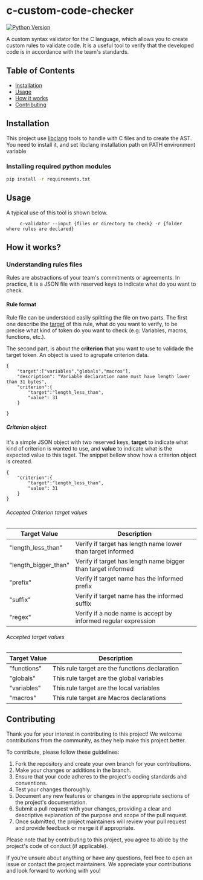 # c-custom-code-checker

[![Python Version](https://img.shields.io/badge/python-3.9%2B-blue)](https://www.python.org/downloads/)

A custom syntax validator for the C language, which allows you to create custom rules to validate code.
It is a useful tool to verify that the developed code is in accordance with the team's standards.

## Table of Contents

- [Installation](#installation)
- [Usage](#usage)
- [How it works](#how-it-works)
- [Contributing](#contributing)

## Installation

This project use [libclang](https://github.com/llvm/llvm-project/releases/) tools to handle with C files and to create the AST. You need to install it, and set libclang installation path on PATH environment variable 


### Installing required python modules

```bash
pip install -r requirements.txt
```

## Usage

A typical use of this tool is shown below.

```
     c-validator --input {files or directory to check} -r {folder where rules are declared}
```


## How it works?

### Understanding rules files

Rules are abstractions of your team's commitments or agreements. In practice, it is a JSON file with reserved keys to indicate what do you want to check.


#### Rule format

Rule file can be understood easily splitting the file on two parts. The first one describe the [target](#accepted-target-values) of this rule, what do you want to verify, to be precise what kind of token do you want to check (e.g: Variables, macros, functions, etc.).


The second part, is about the **criterion** that you want to use to validade the target token. An object is used to agrupate criterion data.

```
{
    "target":["variables","globals","macros"],
    "description": "Variable declaration name must have length lower than 31 bytes",
    "criterion":{
        "target":"length_less_than",
        "value": 31
    }

}
```


##### Criterion object

It's a simple JSON object with two reserved keys, **target** to indicate what kind of criterion is wanted to use, and **value** to indicate what is the expected value to this taget. The snippet bellow show how a criterion object is created.

```
{
    "criterion":{
        "target":"length_less_than",
        "value": 31
    }
}
```

###### Accepted Criterion target values

|   Target Value    |   Description |
|-------------------|---------------|
|"length_less_than" | Verify if target has length name lower than target informed              |
| "length_bigger_than" | Verify if target has length name bigger than target informed           |
| "prefix" |    Verify if target name has the informed prefix |
| "suffix"  |  Verify if target name has the informed suffix |
| "regex" | Verify if a node name is accept by informed regular expression|



###### Accepted target values

|   Target Value    |   Description |
|-------------------|---------------|
|  "functions"        |   This rule target are the functions declaration            |
|   "globals"        |   This rule target are the global variables                |
|   "variables"      |   This rule target are the local variables                 |
|   "macros"          |  This rule target are Macros declarations                     |


## Contributing

Thank you for your interest in contributing to this project! We welcome contributions from the community, as they help make this project better.

To contribute, please follow these guidelines:

1. Fork the repository and create your own branch for your contributions.
2. Make your changes or additions in the branch.
3. Ensure that your code adheres to the project's coding standards and conventions.
4. Test your changes thoroughly.
5. Document any new features or changes in the appropriate sections of the project's documentation.
6. Submit a pull request with your changes, providing a clear and descriptive explanation of the purpose and scope of the pull request.
7. Once submitted, the project maintainers will review your pull request and provide feedback or merge it if appropriate.

Please note that by contributing to this project, you agree to abide by the project's code of conduct (if applicable).

If you're unsure about anything or have any questions, feel free to open an issue or contact the project maintainers. We appreciate your contributions and look forward to working with you!

